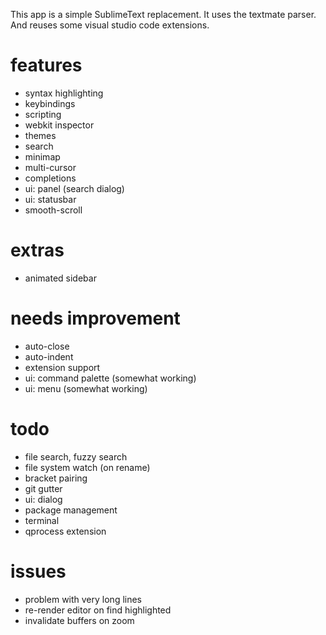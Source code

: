 This app is a simple SublimeText replacement.
It uses the textmate parser. And reuses some visual studio code extensions.

# features
* syntax highlighting
* keybindings
* scripting
* webkit inspector
* themes
* search
* minimap
* multi-cursor
* completions
* ui: panel (search dialog)
* ui: statusbar
* smooth-scroll

# extras
* animated sidebar

# needs improvement
* auto-close
* auto-indent
* extension support
* ui: command palette (somewhat working)
* ui: menu (somewhat working)

# todo
* file search, fuzzy search
* file system watch (on rename)
* bracket pairing
* git gutter
* ui: dialog
* package management
* terminal
* qprocess extension

# issues
* problem with very long lines
* re-render editor on find highlighted
* invalidate buffers on zoom
